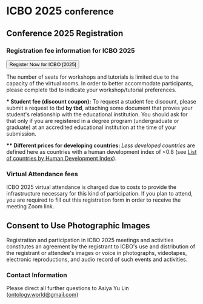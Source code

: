 <br>
<h1> ICBO 2025 <small>conference</small></h1>

## Conference 2025 Registration 

### Registration fee information for ICBO 2025 

<button type="button" class="btn btn-success btn-primary btn-lg">Register Now for ICBO [2025]</button>	

<div class="alert alert-primary" role="alert">
The number of seats for workshops and tutorials is limited due to the capacity of the virtual rooms. In order to better accommodate participants, please complete tbd to indicate your workshop/tutorial preferences.
</div>

<b>* Student fee (discount coupon):</b> To request a student fee discount, please submit a request to 
    tbd <b>by tbd</b>, attaching some document that proves your student's relationship with the educational institution. You should ask for that only if you are registered in a degree program (undergraduate or graduate) at an accredited educational institution at the time of your submission.

<b>** Different prices for developing countries: </b><i>Less developed countries</i> are defined here as countries with a human development index of &lt;0.8 (see 
    <a target="_blank" href="https://en.wikipedia.org/wiki/List_of_countries_by_Human_Development_Index">
    List of countries by Human Development Index</a>).

### Virtual Attendance fees

ICBO 2025 virtual attendance is charged due to costs to provide the infrastructure necessary for this kind of participation. If you plan to attend, you are required to fill out this registration form in order to receive the meeting Zoom link.

## Consent to Use Photographic Images

Registration and participation in ICBO 2025 meetings and activities constitutes an agreement by the registrant to ICBO's use and distribution of the registrant or attendee's images or voice in photographs, videotapes, electronic reproductions, and audio record of such events and activities.

### Contact Information 

Please direct all further questions to Asiya Yu Lin (ontology.world@gmail.com)


